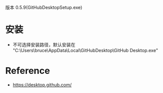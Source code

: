 版本 0.5.9(GitHubDesktopSetup.exe)

# 安装
- 不可选择安装路径，默认安装在 "C:\Users\bruce\AppData\Local\GitHubDesktop\GitHub Desktop.exe"

# Reference
- https://desktop.github.com/